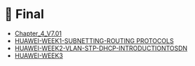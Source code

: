 # 📅 Final

<!--Index-->

- [Chapter_4_V7.01](./Chapter_4_V7.01.pdf)
- [HUAWEI-WEEK1-SUBNETTING-ROUTING PROTOCOLS](./HUAWEI-WEEK1-SUBNETTING-ROUTING%20PROTOCOLS.pdf)
- [HUAWEI-WEEK2-VLAN-STP-DHCP-INTRODUCTIONTOSDN](./HUAWEI-WEEK2-VLAN-STP-DHCP-INTRODUCTIONTOSDN.pdf)
- [HUAWEI-WEEK3](./HUAWEI-WEEK3.pdf)

<!--Index-->
